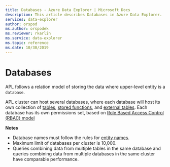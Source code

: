 ```yaml
---
title: Databases - Azure Data Explorer | Microsoft Docs
description: This article describes Databases in Azure Data Explorer.
services: data-explorer
author: orspod
ms.author: orspodek
ms.reviewer: rkarlin
ms.service: data-explorer
ms.topic: reference
ms.date: 10/30/2019
---
```

# Databases

APL follows a relation model of storing the data where upper-level entity is a `database`. 

APL cluster can host several databases, where each database will host its own  collection of [tables](tables.md), [stored functions](stored-functions.md), and [external tables](externaltables.md).
Each database has its own permissions set, based on [Role Based Access Control (RBAC) model](../../management/access-control/index.md)

**Notes**  

* Database names must follow the rules for [entity names](./entity-names.md).
* Maximum limit of databases per cluster is 10,000.
* Queries combining data from multiple tables in the same database and queries combining data from multiple databases in the same cluster have comparable performance. 
